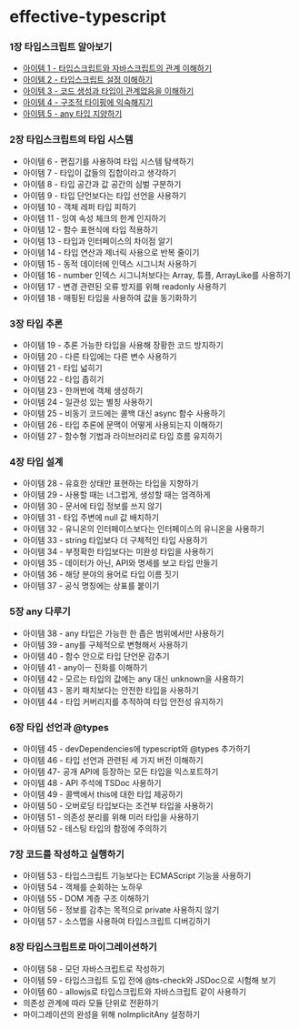 # effective-typescript

### 1장 타입스크립트 알아보기

- [아이템 1 - 타입스크립트와 자바스크립트의 관계 이해하기](https://www.notion.so/TypeScript-4a49182f9ceb4a95bfddfc068802bf32)
- [아이템 2 - 타입스크립트 설정 이해하기](https://www.notion.so/TypeScript-4a49182f9ceb4a95bfddfc068802bf32)
- [아이템 3 - 코드 생성과 타입이 관계없음을 이해하기](https://www.notion.so/effective-typescript-43d4017dd9a8460faed46859a767d6a7)
- [아이템 4 - 구조적 타이핑에 익숙해지기](https://www.notion.so/effective-typescript-43d4017dd9a8460faed46859a767d6a7)
- [아이템 5 - any 타입 지양하기](https://www.notion.so/effective-typescript-43d4017dd9a8460faed46859a767d6a7)

### 2장 타입스크립트의 타입 시스템

- 아이템 6 - 편집기를 사용하여 타입 시스템 탐색하기
- 아이템 7 - 타입이 값들의 집합이라고 생각하기
- 아이템 8 - 타입 공간과 값 공간의 심벌 구분하기
- 아이템 9 - 타입 단언보다는 타입 선언을 사용하기
- 아이템 10 - 객체 레퍼 타입 피하기
- 아이템 11 - 잉여 속성 체크의 한계 인지하기
- 아이템 12 - 함수 표현식에 타입 적용하기
- 아이템 13 - 타입과 인터페이스의 차이점 알기
- 아이템 14 - 타입 연산과 제너릭 사용으로 반복 줄이기
- 아이템 15 - 동적 데이터에 인덱스 시그니처 사용하기
- 아이템 16 - number 인덱스 시그니처보다는 Array, 튜플, ArrayLike를 사용하기
- 아이템 17 - 변경 관련된 오류 방지를 위해 readonly 사용하기
- 아이템 18 - 매핑된 타입을 사용하여 값을 동기화하기

### 3장 타입 추론

- 아이템 19 - 추론 가능한 타입을 사용해 장황한 코드 방지하기
- 아이템 20 - 다른 타입에는 다른 변수 사용하기
- 아이템 21 - 타입 넓히기
- 아이템 22 - 타입 좁히기
- 아이템 23 - 한꺼번에 객체 생성하기
- 아이템 24 - 일관성 있는 별칭 사용하기
- 아이템 25 - 비동기 코드에는 콜백 대신 async 함수 사용하기
- 아이템 26 - 타입 추론에 문맥이 어떻게 사용되는지 이해하기
- 아이템 27 - 함수형 기법과 라이브러리로 타입 흐름 유지하기

### 4장 타입 설계

- 아이템 28 - 유효한 상태만 표현하는 타입을 지향하기
- 아이템 29 - 사용할 때는 너그럽게, 생성할 때는 엄격하게
- 아이템 30 - 문서에 타입 정보를 쓰지 않기
- 아이템 31 - 타입 주변에 null 값 배치하기
- 아이템 32 - 유니온의 인터페이스보다는 인터페이스의 유니온을 사용하기
- 아이템 33 - string 타입보다 더 구체적인 타입 사용하기
- 아이템 34 - 부정확한 타입보다는 미완성 타입을 사용하기
- 아이템 35 - 데이터가 아닌, API와 명세를 보고 타입 만들기
- 아이템 36 - 해당 분야의 용어로 타입 이름 짓기
- 아이템 37 - 공식 명칭에는 상표를 붙이기

### 5장 any 다루기

- 아이템 38 - any 타입은 가능한 한 좁은 범위에서만 사용하기
- 아이템 39 - any를 구체적으로 변형해서 사용하기
- 아이템 40 - 함수 안으로 타입 단언문 감추기
- 아이템 41 - any이ㅡ 진화를 이해하기
- 아이템 42 - 모르는 타입의 값에는 any 대신 unknown을 사용하기
- 아이템 43 - 몽키 패치보다는 안전한 타입을 사용하기
- 아이템 44 - 타입 커버리지를 추적하여 타입 안전성 유지하기

### 6장 타입 선언과 @types

- 아이템 45 - devDependencies에 typescript와 @types  추가하기
- 아이템 46 - 타입 선언과 관련된 세 가지 버전 이해하기
- 아이템 47- 공개 API에 등장하는 모든 타입을 익스포트하기
- 아이템 48 - API 주석에 TSDoc 사용하기
- 아이템 49 - 콜백에서 this에 대한 타입 제공하기
- 아이템 50 - 오버로딩 타입보다는 조건부 타입을 사용하기
- 아이템 51 - 의존성 분리를 위해 미러 타입을 사용하기
- 아이템 52 - 테스팅 타입의 함정에 주의하기

### 7장 코드를 작성하고 실행하기

- 아이템 53 - 타입스크립트 기능보다는 ECMAScript 기능을 사용하기
- 아이템 54 - 객체를 순회하는 노하우
- 아이템 55 - DOM 계층 구조 이해하기
- 아이템 56 - 정보를 감추는 목적으로 private 사용하지 않기
- 아이템 57 - 소스맵을 사용하여 타입스크립트 디버깅하기

### 8장 타입스크립트로 마이그레이션하기

- 아이템 58 - 모던 자바스크립트로 작성하기
- 아이템 59 - 타입스크립트 도입 전에 @ts-check와 JSDoc으로 시험해 보기
- 아이템 60 - allowjs로 타입스크립트와 자바스크립트 같이 사용하기
- 의존성 관계에 따라 모듈 단위로 전환하기
- 마이그레이션의 완성을 위해 noImplicitAny 설정하기
